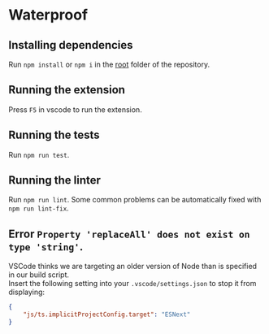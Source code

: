 # Waterproof

## Installing dependencies
Run `npm install` or `npm i` in the [root](./) folder of the repository.

## Running the extension
Press `F5` in vscode to run the extension.

## Running the tests
Run `npm run test`.

## Running the linter
Run `npm run lint`. Some common problems can be automatically fixed with `npm run lint-fix`.

## Error `Property 'replaceAll' does not exist on type 'string'`.
VSCode thinks we are targeting an older version of Node than is specified in our build script.<br>
Insert the following setting into your `.vscode/settings.json` to stop it from displaying:
```json
{
    "js/ts.implicitProjectConfig.target": "ESNext"
}
```